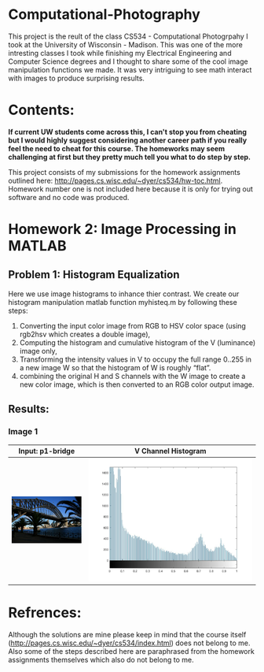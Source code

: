 # Computational-Photography
This project is the reult of the class CS534 - Computational Photogrpahy I took at the University of Wisconsin - Madison. This was one of the more intresting classes I took while finishing my Electrical Engineering and Computer Science degrees and I thought to share some of the cool image manipulation functions we made. It was very intriguing to see math interact with images to produce surprising results. 

# Contents:
**If current UW students come across this, I can't stop you from cheating but I would highly suggest considering another career path if you really feel the need to cheat for this course. The homeworks may seem challenging at first but they pretty much tell you what to do step by step.**

This project consists of my submissions for the homework assignments outlined here: http://pages.cs.wisc.edu/~dyer/cs534/hw-toc.html. Homework number one is not included here because it is only for trying out software and no code was produced.

# Homework 2: Image Processing in MATLAB
 
## Problem 1: Histogram Equalization
Here we use image histograms to inhance thier contrast. We create our histogram manipulation matlab function myhisteq.m by following these steps:
1. Converting the input color image from RGB to HSV color space (using rgb2hsv which creates a double image), 
2. Computing the histogram and cumulative histogram of the V (luminance) image only, 
3. Transforming the intensity values in V to occupy the full range 0..255 in a new image W so that the histogram of W is roughly “flat”.
4. combining the original H and S channels with the W image to create a new color image, which is then converted to an RGB color output image. 

## Results:
### Image 1
Input: p1-bridge           |  V Channel Histogram
:-------------------------:|:-------------------------:
![](HW2_image_processing_in_matlab/P1_histogram_equalization/P1-bridge.jpg)  |  ![](HW2_image_processing_in_matlab/P1_histogram_equalization/P1-bridge-Vhist.jpg)

# Refrences:
Although the solutions are mine please keep in mind that the course itself (http://pages.cs.wisc.edu/~dyer/cs534/index.html) does not belong to me. Also some of the steps described here are paraphrased from the homework assignments themselves which also do not belong to me.

